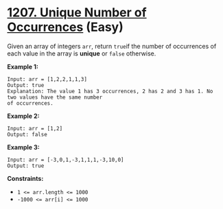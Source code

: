 # [1207. Unique Number of Occurrences][link] (Easy)

[link]: https://leetcode.com/problems/unique-number-of-occurrences/

Given an array of integers `arr`, return `true`if the number of occurrences of each value in the
array is **unique** or  `false` otherwise.

**Example 1:**

```
Input: arr = [1,2,2,1,1,3]
Output: true
Explanation: The value 1 has 3 occurrences, 2 has 2 and 3 has 1. No two values have the same number
of occurrences.
```

**Example 2:**

```
Input: arr = [1,2]
Output: false
```

**Example 3:**

```
Input: arr = [-3,0,1,-3,1,1,1,-3,10,0]
Output: true
```

**Constraints:**

- `1 <= arr.length <= 1000`
- `-1000 <= arr[i] <= 1000`
